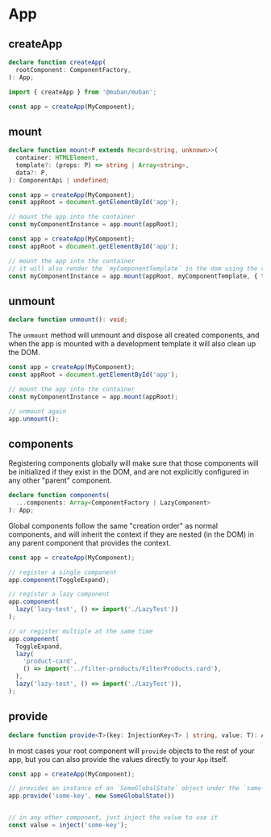 # App

## createApp

```ts
declare function createApp(
  rootComponent: ComponentFactory,
): App;
```

```ts
import { createApp } from '@muban/muban';

const app = createApp(MyComponent);
```

## mount

```ts
declare function mount<P extends Record<string, unknown>>(
  container: HTMLElement,
  template?: (props: P) => string | Array<string>,
  data?: P,
): ComponentApi | undefined;
```

```ts
const app = createApp(MyComponent);
const appRoot = document.getElementById('app');

// mount the app into the container
const myComponentInstance = app.mount(appRoot);
```

```ts
const app = createApp(MyComponent);
const appRoot = document.getElementById('app');

// mount the app into the container
// it will also render the `myComponentTemplate` in the dom using the values passed
const myComponentInstance = app.mount(appRoot, myComponentTemplate, { title: 'Hello World!' });
```

## unmount

```ts
declare function unmount(): void;
```

The `unmount` method will unmount and dispose all created components, and when the app is mounted
with a development template it will also clean up the DOM.

```ts
const app = createApp(MyComponent);
const appRoot = document.getElementById('app');

// mount the app into the container
const myComponentInstance = app.mount(appRoot);

// unmount again
app.unmount();
```

## components

Registering components globally will make sure that those components will be initialized if they
exist in the DOM, and are not explicitly configured in any other "parent" component.

```ts
declare function components(
  ...components: Array<ComponentFactory | LazyComponent>
): App;
```

Global components follow the same "creation order" as normal components, and will inherit the
context if they are nested (in the DOM) in any parent component that provides the context.


```ts
const app = createApp(MyComponent);

// register a single component
app.component(ToggleExpand);

// register a lazy component
app.component(
  lazy('lazy-test', () => import('./LazyTest'))
);

// or register multiple at the same time
app.component(
  ToggleExpand,
  lazy(
    'product-card',
    () => import('../filter-products/FilterProducts.card'),
  ),
  lazy('lazy-test', () => import('./LazyTest')),
);
```


## provide

```ts
declare function provide<T>(key: InjectionKey<T> | string, value: T): App;
```

In most cases your root component will `provide` objects to the rest of your app, but you can also
provide the values directly to your `App` itself.

```ts
const app = createApp(MyComponent);

// provides an instance of an `SomeGlobalState` object under the `some-key`
app.provide('some-key', new SomeGlobalState())


// in any other component, just inject the value to use it
const value = inject('some-key');
```
